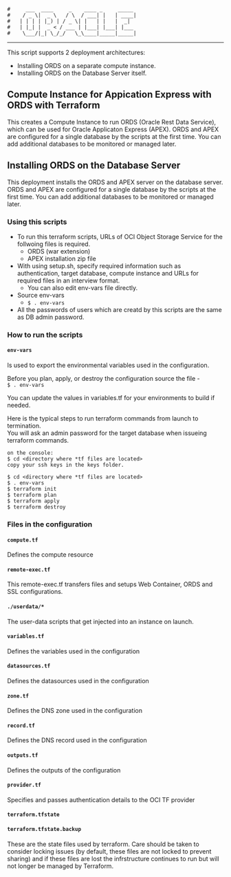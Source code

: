     #     ___  ____     _    ____ _     _____
    #    / _ \|  _ \   / \  / ___| |   | ____|
    #   | | | | |_) | / _ \| |   | |   |  _|
    #   | |_| |  _ < / ___ | |___| |___| |___
    #    \___/|_| \_/_/   \_\____|_____|_____|
***

This script supports 2 deployment architectures:
* Installing ORDS on a separate compute instance.
* Installing ORDS on the Database Server itself.

## Compute Instance for Appication Express with ORDS with Terraform

This creates a Compute Instance to run ORDS (Oracle Rest Data Service), which can be used for Oracle Applicaton Express (APEX). 
ORDS and APEX are configured for a single database by the scripts at the first time. You can add additional databases to be monitored or managed later.

## Installing ORDS on the Database Server

This deployment installs the ORDS and APEX server on the database server. ORDS and APEX are configured for a single database by the scripts at the first time. You can add additional databases to be monitored or managed later.

### Using this scripts
* To run this terraform scripts, URLs of OCI Object Storage Service for the follwoing files is required.
  * ORDS (war extension)
  * APEX installation zip file
* With using setup.sh, specify required information such as authentication, target database, compute instance and URLs for required files in an interview format.
  * You can also edit env-vars file directly.
* Source env-vars
  * `$ . env-vars`
* All the passwords of users which are creatd by this scripts are the same as DB admin password.

### How to run the scripts

#### `env-vars`
Is used to export the environmental variables used in the configuration.

Before you plan, apply, or destroy the configuration source the file -  
`$ . env-vars`

You can update the values in variables.tf for your environments to build if needed.

Here is the typical steps to run terraform commands from launch to termination.  
You will ask an admin password for the target database when issueing terraform commands.

```
on the console:
$ cd <directory where *tf files are located>
copy your ssh keys in the keys folder.
```

```console
$ cd <directory where *tf files are located> 
$ . env-vars
$ terraform init  
$ terraform plan 
$ terraform apply 
$ terraform destroy 
```

### Files in the configuration

#### `compute.tf`
Defines the compute resource

#### `remote-exec.tf`
This remote-exec.tf transfers files and setups Web Container, ORDS and SSL configurations.

#### `./userdata/*`
The user-data scripts that get injected into an instance on launch.

#### `variables.tf`
Defines the variables used in the configuration

#### `datasources.tf`
Defines the datasources used in the configuration

#### `zone.tf`
Defines the DNS zone used in the configuration

#### `record.tf`
Defines the DNS record used in the configuration

#### `outputs.tf`
Defines the outputs of the configuration

#### `provider.tf`
Specifies and passes authentication details to the OCI TF provider

#### `terraform.tfstate`
#### `terraform.tfstate.backup`
These are the state files used by terraform. Care should be taken to consider locking issues (by default, these files are not locked to prevent sharing) and if these files are lost the infrstructure continues to run but will not longer be managed by Terraform.
